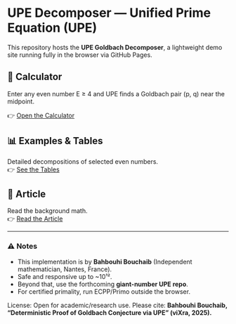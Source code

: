 # UPE Decomposer — Unified Prime Equation (UPE)

This repository hosts the **UPE Goldbach Decomposer**, a lightweight demo site running fully in the browser via GitHub Pages.

## 🔢 Calculator
Enter any even number E ≥ 4 and UPE finds a Goldbach pair (p, q) near the midpoint.

👉 [Open the Calculator](https://<USERNAME>.github.io/upe-goldbach-simple/)

## 📊 Examples & Tables
Detailed decompositions of selected even numbers.  
👉 [See the Tables](https://<USERNAME>.github.io/upe-goldbach-simple/tables.html)

## 📖 Article
Read the background math.  
👉 [Read the Article](https://<USERNAME>.github.io/upe-goldbach-simple/article.html)

---

### ⚠️ Notes
- This implementation is by **Bahbouhi Bouchaib** (Independent mathematician, Nantes, France).  
- Safe and responsive up to ~10¹².  
- Beyond that, use the forthcoming **giant-number UPE repo**.  
- For certified primality, run ECPP/Primo outside the browser.

License: Open for academic/research use. Please cite:
**Bahbouhi Bouchaib, “Deterministic Proof of Goldbach Conjecture via UPE” (viXra, 2025).**
